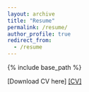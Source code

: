 ```yaml
---
layout: archive
title: "Resume"
permalink: /resume/
author_profile: true
redirect_from:
  - /resume
---
```


{% include base_path %}

[Download CV here] <a href="https://Iqbal0007.github.io/files/resume.pdf">[CV]</a>
